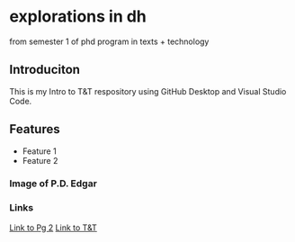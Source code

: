 # explorations in dh
 from semester 1 of phd program in texts + technology
## Introduciton 
This is my Intro to T&T respository using GitHub Desktop and Visual Studio Code. 
## Features 
- Feature 1 
- Feature 2

### Image of P.D. Edgar 

### Links
[Link to Pg 2](pg2.md)
[Link to T&T](https://www.google.com/search?client=safari&rls=en&q=ucf+t%26T&ie=UTF-8&oe=UTF-8)